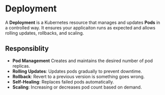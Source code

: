# Deployment

A **Deployment** is a Kubernetes resource that manages and updates **Pods** in a controlled way. It ensures your applicaiton runs as expected and allows rolling updates, rollbacks, and scaling. 

## Responsiblity 
- **Pod Management** Creates and maintains the desired number of pod replicas. 
- **Rolling Updates**: Updates pods gradually to prevent downtime. 
- **Rollback**: Revert to a previous version is something goes wrong. 
- **Self-Healing**: Replaces failed pods automatically.
- **Scaling**: Increasing or decreases pod count based on demand. 
